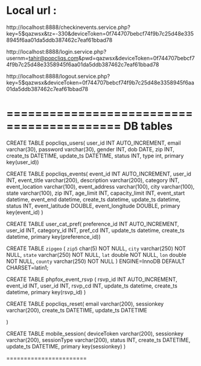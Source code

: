 Local url : 
===================================
http://localhost:8888/checkinevents.service.php?key=5$qazwsx&tz=-330&deviceToken=0f744707bebcf74f9b7c25d48e3358945f6aa01da5ddb387462c7eaf61bbad78


http://localhost:8888/login.service.php?usernm=tahir@popcliqs.com&pwd=qazwsx&deviceToken=0f744707bebcf74f9b7c25d48e3358945f6aa01da5ddb387462c7eaf61bbad78

http://localhost:8888/logout.service.php?key=5$qazwsx&deviceToken=0f744707bebcf74f9b7c25d48e3358945f6aa01da5ddb387462c7eaf61bbad78



==========================================
DB tables
=======================

CREATE TABLE popcliqs_users(
	user_id INT AUTO_INCREMENT,
	email varchar(30),
	password varchar(30),
	gender INT,
	dob DATE,
	zip INT,
	create_ts DATETIME,
	update_ts DATETIME,
	status INT,
	type int,
	primary key(user_id))

CREATE TABLE popcliqs_events(
	event_id INT AUTO_INCREMENT,
	user_id INT,
	event_title varchar(200),
	description varchar(200),
	category INT,
	event_location varchar(100),
	event_address varchar(100),
	city varchar(100),
	state varchar(100),
	zip INT,
	age_limit INT,
	capacity_limit INT,
	event_start datetime,
	event_end datetime,
	create_ts datetime,
	update_ts datetime,
	status INT,
	event_latitude DOUBLE,
	event_longitude DOUBLE,
	primary key(event_id)
)

CREATE TABLE user_cat_pref(
	preference_id INT AUTO_INCREMENT,
	user_id INT,
	category_id INT,
	pref_cd INT,
	update_ts datetime,
	create_ts datetime,
	primary key(preference_id))


CREATE TABLE  `zipgeo` (
  `zip5` char(5) NOT NULL,
  `city` varchar(250) NOT NULL,
  `state` varchar(250) NOT NULL,
  `lat` double NOT NULL,
  `lon` double NOT NULL,
  `county` varchar(250) NOT NULL
) ENGINE=InnoDB DEFAULT CHARSET=latin1;


CREATE TABLE  phpfox_event_rsvp (
	rsvp_id INT AUTO_INCREMENT,
	event_id INT,
	user_id INT,
	rsvp_cd INT,
	update_ts datetime,
	create_ts datetime,
	primary key(rsvp_id)
)

CREATE TABLE popcliqs_reset(
	email  varchar(200),
	sessionkey varchar(200),
	create_ts DATETIME,
	update_ts DATETIME
	
)



CREATE TABLE mobile_session(
	deviceToken  varchar(200),
	sessionkey   varchar(200),
	sessionType  varchar(200),
	status       INT,
	create_ts    DATETIME,
	update_ts    DATETIME,
	primary key(sessionkey)
)

=======================